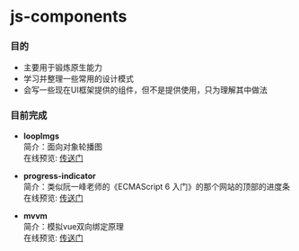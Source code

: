 # js-components
### 目的
* 主要用于锻炼原生能力
* 学习并整理一些常用的设计模式
* 会写一些现在UI框架提供的组件，但不是提供使用，只为理解其中做法

### 目前完成
+ **loopImgs**<br/>
简介：面向对象轮播图<br/>
在线预览: [传送门](https://hawkezhk.github.io/js-components/loopImgs/example/index.html)

+ **progress-indicator**<br/>
简介：类似阮一峰老师的《ECMAScript 6 入门》的那个网站的顶部的进度条<br/>
在线预览: [传送门](https://hawkezhk.github.io/js-components/progress-indicator/example/index.html)

+ **mvvm**<br/>
简介：模拟vue双向绑定原理<br/>
在线预览: [传送门](https://hawkezhk.github.io/js-components/mvvm/example/index.html)